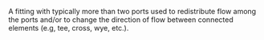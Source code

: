 A fitting with typically more than two ports used to redistribute flow among the ports and/or to change the direction of flow between connected elements (e.g, tee, cross, wye, etc.).